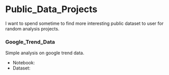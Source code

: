 # Public_Data_Projects
I want to spend sometime to find more interesting public dataset to user for random analysis projects.

### Google_Trend_Data
Simple analysis on google trend data. 
- Notebook:
- Dataset: 
